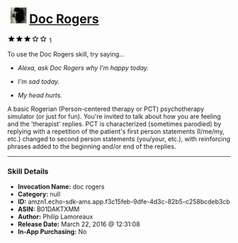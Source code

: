 # &nbsp;<img src="skill_icon" alt="Doc Rogers icon" width="36"> [Doc Rogers](http://alexa.amazon.com/#skills/amzn1.echo-sdk-ams.app.f3c15feb-9dfe-4d3c-82b5-c258bcdeb3cb)
![3 stars](../../images/ic_star_black_18dp_1x.png)![3 stars](../../images/ic_star_black_18dp_1x.png)![3 stars](../../images/ic_star_black_18dp_1x.png)![3 stars](../../images/ic_star_border_black_18dp_1x.png)![3 stars](../../images/ic_star_border_black_18dp_1x.png) 1

To use the Doc Rogers skill, try saying...

* *Alexa, ask Doc Rogers why I'm happy today.*

* *I'm sad today.*

* *My head hurts.*

A basic Rogerian (Person-centered therapy or PCT) psychotherapy simulator (or just for fun).  You're invited to talk about how you are feeling and the 'therapist' replies.  PCT is characterized (sometimes parodied) by replying with a repetition of the patient's first person statements (I/me/my, etc.) changed to second person statements (you/your, etc.), with reinforcing phrases added to the beginning and/or end of the replies.

***

### Skill Details

* **Invocation Name:** doc rogers
* **Category:** null
* **ID:** amzn1.echo-sdk-ams.app.f3c15feb-9dfe-4d3c-82b5-c258bcdeb3cb
* **ASIN:** B01DAKTXMM
* **Author:** Philip Lamoreaux
* **Release Date:** March 22, 2016 @ 12:31:08
* **In-App Purchasing:** No
